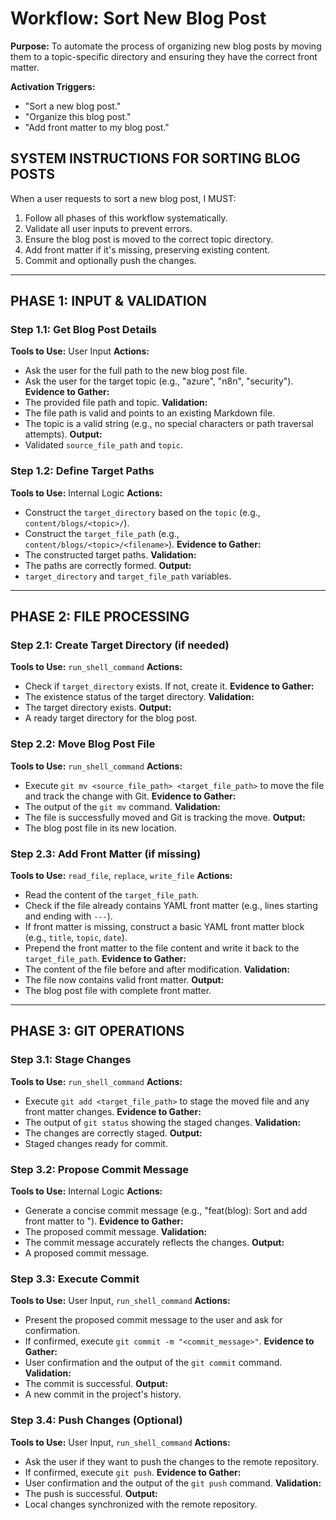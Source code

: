# Workflow: Sort New Blog Post

**Purpose:** To automate the process of organizing new blog posts by moving them to a topic-specific directory and ensuring they have the correct front matter.

**Activation Triggers:**
- "Sort a new blog post."
- "Organize this blog post."
- "Add front matter to my blog post."

## SYSTEM INSTRUCTIONS FOR SORTING BLOG POSTS
When a user requests to sort a new blog post, I MUST:
1.  Follow all phases of this workflow systematically.
2.  Validate all user inputs to prevent errors.
3.  Ensure the blog post is moved to the correct topic directory.
4.  Add front matter if it's missing, preserving existing content.
5.  Commit and optionally push the changes.

---

## PHASE 1: INPUT & VALIDATION

### Step 1.1: Get Blog Post Details
**Tools to Use:** User Input
**Actions:**
- Ask the user for the full path to the new blog post file.
- Ask the user for the target topic (e.g., "azure", "n8n", "security").
**Evidence to Gather:**
- The provided file path and topic.
**Validation:**
- The file path is valid and points to an existing Markdown file.
- The topic is a valid string (e.g., no special characters or path traversal attempts).
**Output:**
- Validated `source_file_path` and `topic`.

### Step 1.2: Define Target Paths
**Tools to Use:** Internal Logic
**Actions:**
- Construct the `target_directory` based on the `topic` (e.g., `content/blogs/<topic>/`).
- Construct the `target_file_path` (e.g., `content/blogs/<topic>/<filename>`).
**Evidence to Gather:**
- The constructed target paths.
**Validation:**
- The paths are correctly formed.
**Output:**
- `target_directory` and `target_file_path` variables.

---

## PHASE 2: FILE PROCESSING

### Step 2.1: Create Target Directory (if needed)
**Tools to Use:** `run_shell_command`
**Actions:**
- Check if `target_directory` exists. If not, create it.
**Evidence to Gather:**
- The existence status of the target directory.
**Validation:**
- The target directory exists.
**Output:**
- A ready target directory for the blog post.

### Step 2.2: Move Blog Post File
**Tools to Use:** `run_shell_command`
**Actions:**
- Execute `git mv <source_file_path> <target_file_path>` to move the file and track the change with Git.
**Evidence to Gather:**
- The output of the `git mv` command.
**Validation:**
- The file is successfully moved and Git is tracking the move.
**Output:**
- The blog post file in its new location.

### Step 2.3: Add Front Matter (if missing)
**Tools to Use:** `read_file`, `replace`, `write_file`
**Actions:**
- Read the content of the `target_file_path`.
- Check if the file already contains YAML front matter (e.g., lines starting and ending with `---`).
- If front matter is missing, construct a basic YAML front matter block (e.g., `title`, `topic`, `date`).
- Prepend the front matter to the file content and write it back to the `target_file_path`.
**Evidence to Gather:**
- The content of the file before and after modification.
**Validation:**
- The file now contains valid front matter.
**Output:**
- The blog post file with complete front matter.

---

## PHASE 3: GIT OPERATIONS

### Step 3.1: Stage Changes
**Tools to Use:** `run_shell_command`
**Actions:**
- Execute `git add <target_file_path>` to stage the moved file and any front matter changes.
**Evidence to Gather:**
- The output of `git status` showing the staged changes.
**Validation:**
- The changes are correctly staged.
**Output:**
- Staged changes ready for commit.

### Step 3.2: Propose Commit Message
**Tools to Use:** Internal Logic
**Actions:**
- Generate a concise commit message (e.g., "feat(blog): Sort and add front matter to <filename>").
**Evidence to Gather:**
- The proposed commit message.
**Validation:**
- The commit message accurately reflects the changes.
**Output:**
- A proposed commit message.

### Step 3.3: Execute Commit
**Tools to Use:** User Input, `run_shell_command`
**Actions:**
- Present the proposed commit message to the user and ask for confirmation.
- If confirmed, execute `git commit -m "<commit_message>"`.
**Evidence to Gather:**
- User confirmation and the output of the `git commit` command.
**Validation:**
- The commit is successful.
**Output:**
- A new commit in the project's history.

### Step 3.4: Push Changes (Optional)
**Tools to Use:** User Input, `run_shell_command`
**Actions:**
- Ask the user if they want to push the changes to the remote repository.
- If confirmed, execute `git push`.
**Evidence to Gather:**
- User confirmation and the output of the `git push` command.
**Validation:**
- The push is successful.
**Output:**
- Local changes synchronized with the remote repository.